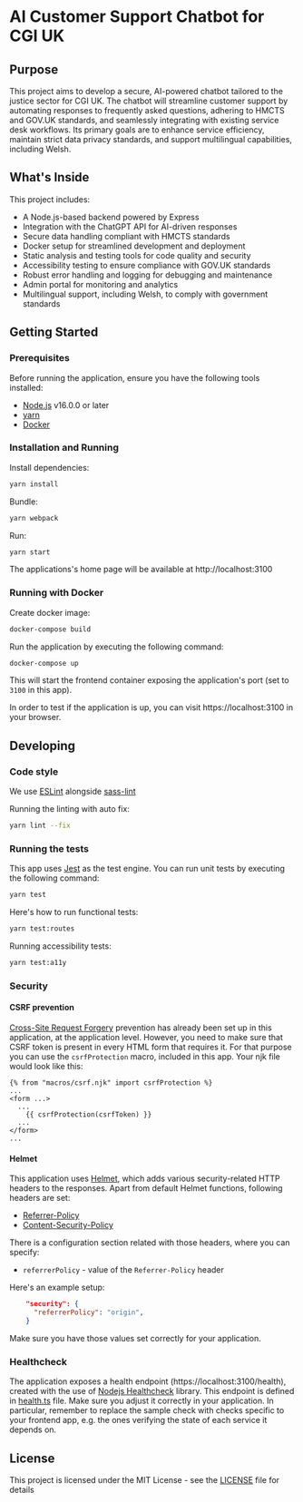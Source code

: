 # AI Customer Support Chatbot for CGI UK

## Purpose

This project aims to develop a secure, AI-powered chatbot tailored to the justice sector for CGI UK. The chatbot will streamline customer support by automating responses to frequently asked questions, adhering to HMCTS and GOV.UK standards, and seamlessly integrating with existing service desk workflows. Its primary goals are to enhance service efficiency, maintain strict data privacy standards, and support multilingual capabilities, including Welsh.

## What's Inside

This project includes:

- A Node.js-based backend powered by Express
- Integration with the ChatGPT API for AI-driven responses
- Secure data handling compliant with HMCTS standards
- Docker setup for streamlined development and deployment
- Static analysis and testing tools for code quality and security
- Accessibility testing to ensure compliance with GOV.UK standards
- Robust error handling and logging for debugging and maintenance
- Admin portal for monitoring and analytics
- Multilingual support, including Welsh, to comply with government standards

## Getting Started

### Prerequisites

Before running the application, ensure you have the following tools installed:

- [Node.js](https://nodejs.org/) v16.0.0 or later
- [yarn](https://yarnpkg.com/)
- [Docker](https://www.docker.com)

### Installation and Running

Install dependencies:
```bash
yarn install
```

Bundle:

```bash
yarn webpack
```

Run:

```bash
yarn start
```

The applications's home page will be available at http://localhost:3100

### Running with Docker

Create docker image:

```bash
docker-compose build
```

Run the application by executing the following command:

```bash
docker-compose up
```

This will start the frontend container exposing the application's port
(set to `3100` in this app).

In order to test if the application is up, you can visit https://localhost:3100 in your browser.

## Developing

### Code style

We use [ESLint](https://github.com/typescript-eslint/typescript-eslint)
alongside [sass-lint](https://github.com/sasstools/sass-lint)

Running the linting with auto fix:

```bash
yarn lint --fix
```

### Running the tests

This app uses [Jest](https://jestjs.io//) as the test engine. You can run unit tests by executing
the following command:

```bash
yarn test
```

Here's how to run functional tests:

```bash
yarn test:routes
```

Running accessibility tests:

```bash
yarn test:a11y
```

### Security

#### CSRF prevention

[Cross-Site Request Forgery](https://github.com/pillarjs/understanding-csrf) prevention has already been
set up in this application, at the application level. However, you need to make sure that CSRF token
is present in every HTML form that requires it. For that purpose you can use the `csrfProtection` macro,
included in this app. Your njk file would look like this:

```
{% from "macros/csrf.njk" import csrfProtection %}
...
<form ...>
  ...
    {{ csrfProtection(csrfToken) }}
  ...
</form>
...
```

#### Helmet

This application uses [Helmet](https://helmetjs.github.io/), which adds various security-related HTTP headers
to the responses. Apart from default Helmet functions, following headers are set:

- [Referrer-Policy](https://helmetjs.github.io/docs/referrer-policy/)
- [Content-Security-Policy](https://helmetjs.github.io/docs/csp/)

There is a configuration section related with those headers, where you can specify:

- `referrerPolicy` - value of the `Referrer-Policy` header

Here's an example setup:

```json
    "security": {
      "referrerPolicy": "origin",
    }
```

Make sure you have those values set correctly for your application.

### Healthcheck

The application exposes a health endpoint (https://localhost:3100/health), created with the use of
[Nodejs Healthcheck](https://github.com/hmcts/nodejs-healthcheck) library. This endpoint is defined
in [health.ts](src/main/routes/health.ts) file. Make sure you adjust it correctly in your application.
In particular, remember to replace the sample check with checks specific to your frontend app,
e.g. the ones verifying the state of each service it depends on.

## License

This project is licensed under the MIT License - see the [LICENSE](LICENSE) file for details
